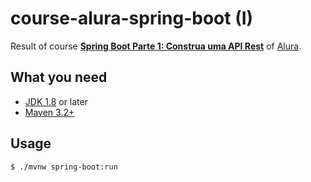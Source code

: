 # course-alura-spring-boot (I)

Result of course **[Spring Boot Parte 1: Construa uma API Rest](https://cursos.alura.com.br/course/spring-boot-api-rest)** of [Alura](https://alura.com.br).

## What you need

- [JDK 1.8](http://www.oracle.com/technetwork/java/javase/downloads/index.html) or later
- [Maven 3.2+](https://maven.apache.org/download.cgi)

## Usage

```bash
$ ./mvnw spring-boot:run
```

